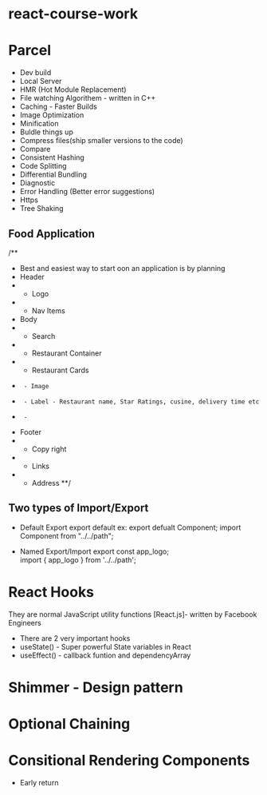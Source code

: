 # react-course-work

# Parcel
- Dev build
- Local Server
- HMR (Hot Module Replacement)
- File watching Algorithem - written in C++
- Caching - Faster Builds
- Image Optimization
- Minification
- Buldle things up
- Compress files(ship smaller versions to the code)
- Compare
- Consistent Hashing
- Code Splitting
- Differential Bundling
- Diagnostic
- Error Handling (Better error suggestions)
- Https
- Tree Shaking

## Food Application

/**
 * Best and easiest way to start oon an application is by planning
 * Header
 * - Logo
 * - Nav Items
 * Body
 * - Search
 * - Restaurant Container
 * - Restaurant Cards
 *      - Image
 *      - Label - Restaurant name, Star Ratings, cusine, delivery time etc
 *      - 
 * Footer
 * - Copy right
 * - Links
 * - Address
 **/

 ## Two types of Import/Export

 - Default Export
export default <name of variable>
ex: export defualt Component;
import Component from "../../path";

- Named Export/Import
export const app_logo;  
import { app_logo } from '../../path';

# React Hooks
They are normal JavaScript utility functions [React.js]- written by Facebook Engineers
- There are 2 very important hooks
- useState() - Super powerful State variables in React
- useEffect() - callback funtion and dependencyArray
# Shimmer - Design pattern
# Optional Chaining
# Consitional Rendering Components
- Early return
# 